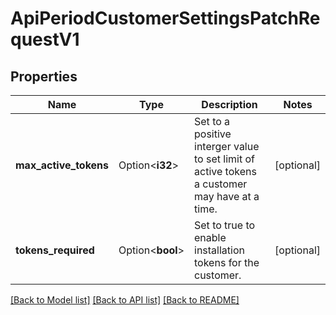 # ApiPeriodCustomerSettingsPatchRequestV1

## Properties

Name | Type | Description | Notes
------------ | ------------- | ------------- | -------------
**max_active_tokens** | Option<**i32**> | Set to a positive interger value to set limit of active tokens a customer may have at a time. | [optional]
**tokens_required** | Option<**bool**> | Set to true to enable installation tokens for the customer. | [optional]

[[Back to Model list]](../README.md#documentation-for-models) [[Back to API list]](../README.md#documentation-for-api-endpoints) [[Back to README]](../README.md)


